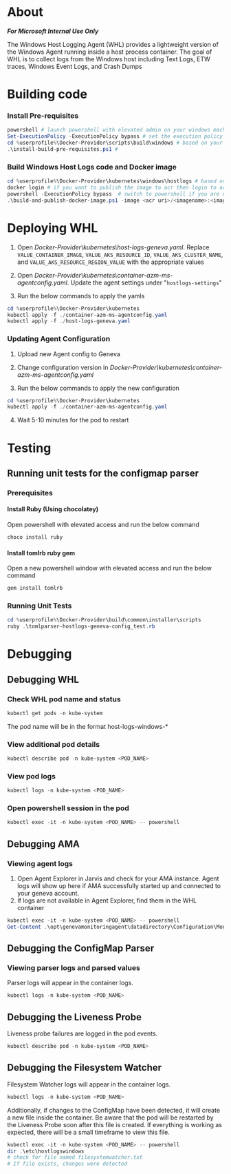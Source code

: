 # About

___For Microsoft Internal Use Only___

The Windows Host Logging Agent (WHL) provides a lightweight version of the Windows Agent running inside a host process container. The goal of WHL is to collect logs from the Windows host including Text Logs, ETW traces, Windows Event Logs, and Crash Dumps

# Building code

### Install Pre-requisites
```powershell
powershell # launch powershell with elevated admin on your windows machine
Set-ExecutionPolicy -ExecutionPolicy bypass # set the execution policy
cd %userprofile%\Docker-Provider\scripts\build\windows # based on your repo path
.\install-build-pre-requisites.ps1 #
```

### Build Windows Host Logs code and Docker image
```powershell
cd %userprofile%\Docker-Provider\kubernetes\windows\hostlogs # based on your repo path
docker login # if you want to publish the image to acr then login to acr via `docker login <acr-name>`
powershell -ExecutionPolicy bypass  # switch to powershell if you are not on powershell already
.\build-and-publish-docker-image.ps1 -image <acr uri>/<imagename>:<imagetag> # trigger build code and image and publish docker hub or acr
```

# Deploying WHL
1. Open _Docker-Provider\kubernetes\host-logs-geneva.yaml_. Replace `VALUE_CONTAINER_IMAGE`, `VALUE_AKS_RESOURCE_ID`, `VALUE_AKS_CLUSTER_NAME`, and `VALUE_AKS_RESOURCE_REGION_VALUE` with the appropriate values

2. Open _Docker-Provider\kubernetes\container-azm-ms-agentconfig.yaml_. Update the agent settings under "`hostlogs-settings`"

3. Run the below commands to apply the yamls
```powershell
cd %userprofile%\Docker-Provider\kubernetes
kubectl apply -f ./container-azm-ms-agentconfig.yaml
kubectl apply -f ./host-logs-geneva.yaml
```

### Updating Agent Configuration
1. Upload new Agent config to Geneva

2. Change configuration version in _Docker-Provider\kubernetes\container-azm-ms-agentconfig.yaml_ 

3. Run the below commands to apply the new configuration
```powershell
cd %userprofile%\Docker-Provider\kubernetes
kubectl apply -f ./container-azm-ms-agentconfig.yaml
```

4. Wait 5-10 minutes for the pod to restart

# Testing

## Running unit tests for the configmap parser

### Prerequisites
#### Install Ruby (Using chocolatey)
Open powershell with elevated access and run the below command
```powershell
choco install ruby
```

#### Install tomlrb ruby gem
Open a new powershell window with elevated access and run the below command
```powershell
gem install tomlrb
```

### Running Unit Tests

```powershell
cd %userprofile%\Docker-Provider\build\common\installer\scripts
ruby .\tomlparser-hostlogs-geneva-config_test.rb
```

# Debugging

## Debugging WHL

### Check WHL pod name and status
```powershell
kubectl get pods -n kube-system 
```

The pod name will be in the format host-logs-windows-*

### View additional pod details
```powershell
kubectl describe pod -n kube-system <POD_NAME>
```

### View pod logs
```powershell
kubectl logs -n kube-system <POD_NAME>
```

### Open powershell session in the pod
```powershell
kubectl exec -it -n kube-system <POD_NAME> -- powershell
```

## Debugging AMA
### Viewing agent logs

1. Open Agent Explorer in Jarvis and check for your AMA instance. Agent logs will show up here if AMA successfully started up and connected to your geneva account.
2. If logs are not available in Agent Explorer, find them in the WHL container
```powershell
kubectl exec -it -n kube-system <POD_NAME> -- powershell
Get-Content .\opt\genevamonitoringagent\datadirectory\Configuration\MonAgentHost.1.log
```

## Debugging the ConfigMap Parser
### Viewing parser logs and parsed values
Parser logs will appear in the container logs.
```powershell
kubectl logs -n kube-system <POD_NAME>
```

## Debugging the Liveness Probe
Liveness probe failures are logged in the pod events.
```powershell
kubectl describe pod -n kube-system <POD_NAME>
```

## Debugging the Filesystem Watcher
Filesystem Watcher logs will appear in the container logs.
```powershell
kubectl logs -n kube-system <POD_NAME>
```

Additionally, if changes to the ConfigMap have been detected, it will create a new file inside the container. Be aware that the pod will be restarted by the Liveness Probe soon after this file is created. If everything is working as expected, there will be a small timeframe to view this file.
```powershell
kubectl exec -it -n kube-system <POD_NAME> -- powershell
dir .\etc\hostlogswindows
# check for file named filesystemwatcher.txt
# If file exists, changes were detected
```